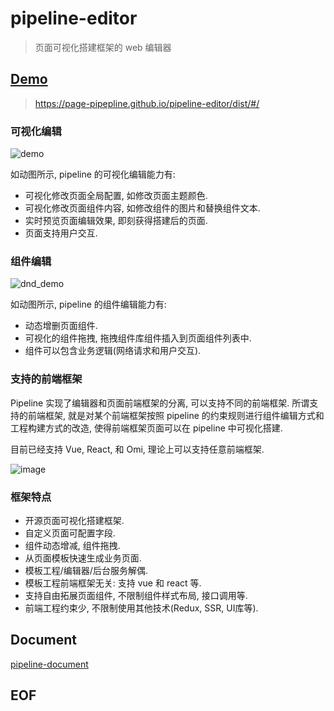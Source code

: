 # pipeline-editor
> 页面可视化搭建框架的 web 编辑器

## [Demo][pipeline-demo]
> https://page-pipepline.github.io/pipeline-editor/dist/#/

### 可视化编辑
![demo](https://user-images.githubusercontent.com/4598445/51877958-f7c6f580-23a8-11e9-9564-5bbf15b17f96.gif)

如动图所示, pipeline 的可视化编辑能力有: 
* 可视化修改页面全局配置, 如修改页面主题颜色.
* 可视化修改页面组件内容, 如修改组件的图片和替换组件文本.
* 实时预览页面编辑效果, 即刻获得搭建后的页面.
* 页面支持用户交互.

### 组件编辑
![dnd_demo](https://user-images.githubusercontent.com/4598445/51877984-0b725c00-23a9-11e9-90d4-cd88b4e5920e.gif)

如动图所示, pipeline 的组件编辑能力有:

* 动态增删页面组件.
* 可视化的组件拖拽, 拖拽组件库组件插入到页面组件列表中.
* 组件可以包含业务逻辑(网络请求和用户交互).

### 支持的前端框架

Pipeline 实现了编辑器和页面前端框架的分离, 可以支持不同的前端框架. 所谓支持的前端框架, 就是对某个前端框架按照 pipeline 的约束规则进行组件编辑方式和工程构建方式的改造, 使得前端框架页面可以在 pipeline 中可视化搭建.

目前已经支持 Vue, React, 和 Omi, 理论上可以支持任意前端框架.

![image](https://user-images.githubusercontent.com/4598445/51877997-12996a00-23a9-11e9-90f5-882b06533a56.png)

### 框架特点

* 开源页面可视化搭建框架.
* 自定义页面可配置字段.
* 组件动态增减, 组件拖拽.
* 从页面模板快速生成业务页面.
* 模板工程/编辑器/后台服务解偶.
* 模板工程前端框架无关: 支持 vue 和 react 等.
* 支持自由拓展页面组件, 不限制组件样式布局, 接口调用等.
* 前端工程约束少, 不限制使用其他技术(Redux, SSR, UI库等).


## Document

[pipeline-document](https://github.com/page-pipepline/pipeline-document)

[Sclient links]:#
[pipeline-demo]: https://user-images.githubusercontent.com/4598445/40279042-80fbf088-5c6e-11e8-80b2-9dcd980ecae8.gif

## EOF
